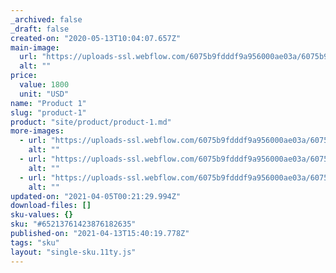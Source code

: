 ```yaml
---
_archived: false
_draft: false
created-on: "2020-05-13T10:04:07.657Z"
main-image:
  url: "https://uploads-ssl.webflow.com/6075b9fdddf9a956000ae03a/6075b9fdddf9a968870ae16f_Rectangle%20279%402x.png"
  alt: ""
price:
  value: 1800
  unit: "USD"
name: "Product 1"
slug: "product-1"
product: "site/product/product-1.md"
more-images:
  - url: "https://uploads-ssl.webflow.com/6075b9fdddf9a956000ae03a/6075b9fdddf9a911e30ae170_Rectangle%20634%402x.png"
    alt: ""
  - url: "https://uploads-ssl.webflow.com/6075b9fdddf9a956000ae03a/6075b9fdddf9a92b980ae171_Rectangle%20635%402x.png"
    alt: ""
  - url: "https://uploads-ssl.webflow.com/6075b9fdddf9a956000ae03a/6075b9fdddf9a9e4b40ae172_Rectangle%20656%402x.png"
    alt: ""
updated-on: "2021-04-05T00:21:29.994Z"
download-files: []
sku-values: {}
sku: "#65213761423876182635"
published-on: "2021-04-13T15:40:19.778Z"
tags: "sku"
layout: "single-sku.11ty.js"
---
```



